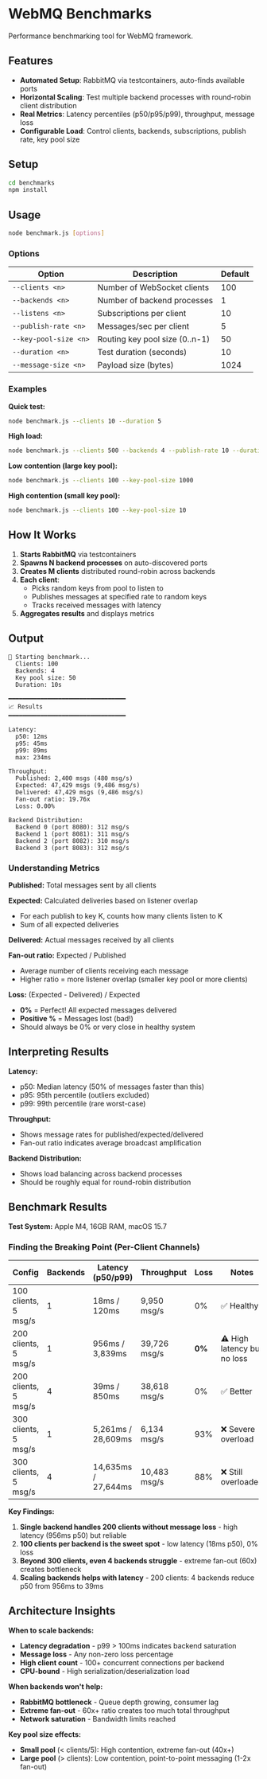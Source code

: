 # WebMQ Benchmarks

Performance benchmarking tool for WebMQ framework.

## Features

- **Automated Setup**: RabbitMQ via testcontainers, auto-finds available ports
- **Horizontal Scaling**: Test multiple backend processes with round-robin client distribution
- **Real Metrics**: Latency percentiles (p50/p95/p99), throughput, message loss
- **Configurable Load**: Control clients, backends, subscriptions, publish rate, key pool size

## Setup

```bash
cd benchmarks
npm install
```

## Usage

```bash
node benchmark.js [options]
```

### Options

| Option | Description | Default |
|--------|-------------|---------|
| `--clients <n>` | Number of WebSocket clients | 100 |
| `--backends <n>` | Number of backend processes | 1 |
| `--listens <n>` | Subscriptions per client | 10 |
| `--publish-rate <n>` | Messages/sec per client | 5 |
| `--key-pool-size <n>` | Routing key pool size (0..n-1) | 50 |
| `--duration <n>` | Test duration (seconds) | 10 |
| `--message-size <n>` | Payload size (bytes) | 1024 |

### Examples

**Quick test:**
```bash
node benchmark.js --clients 10 --duration 5
```

**High load:**
```bash
node benchmark.js --clients 500 --backends 4 --publish-rate 10 --duration 30
```

**Low contention (large key pool):**
```bash
node benchmark.js --clients 100 --key-pool-size 1000
```

**High contention (small key pool):**
```bash
node benchmark.js --clients 100 --key-pool-size 10
```

## How It Works

1. **Starts RabbitMQ** via testcontainers
2. **Spawns N backend processes** on auto-discovered ports
3. **Creates M clients** distributed round-robin across backends
4. **Each client**:
   - Picks random keys from pool to listen to
   - Publishes messages at specified rate to random keys
   - Tracks received messages with latency
5. **Aggregates results** and displays metrics

## Output

```
🚀 Starting benchmark...
  Clients: 100
  Backends: 4
  Key pool size: 50
  Duration: 10s

━━━━━━━━━━━━━━━━━━━━━━━━━━━━━━━━━
📈 Results
━━━━━━━━━━━━━━━━━━━━━━━━━━━━━━━━━

Latency:
  p50: 12ms
  p95: 45ms
  p99: 89ms
  max: 234ms

Throughput:
  Published: 2,400 msgs (480 msg/s)
  Expected: 47,429 msgs (9,486 msg/s)
  Delivered: 47,429 msgs (9,486 msg/s)
  Fan-out ratio: 19.76x
  Loss: 0.00%

Backend Distribution:
  Backend 0 (port 8080): 312 msg/s
  Backend 1 (port 8081): 311 msg/s
  Backend 2 (port 8082): 310 msg/s
  Backend 3 (port 8083): 312 msg/s
```

### Understanding Metrics

**Published:** Total messages sent by all clients

**Expected:** Calculated deliveries based on listener overlap
- For each publish to key K, counts how many clients listen to K
- Sum of all expected deliveries

**Delivered:** Actual messages received by all clients

**Fan-out ratio:** Expected / Published
- Average number of clients receiving each message
- Higher ratio = more listener overlap (smaller key pool or more clients)

**Loss:** (Expected - Delivered) / Expected
- **0%** = Perfect! All expected messages delivered
- **Positive %** = Messages lost (bad!)
- Should always be 0% or very close in healthy system

## Interpreting Results

**Latency:**
- p50: Median latency (50% of messages faster than this)
- p95: 95th percentile (outliers excluded)
- p99: 99th percentile (rare worst-case)

**Throughput:**
- Shows message rates for published/expected/delivered
- Fan-out ratio indicates average broadcast amplification

**Backend Distribution:**
- Shows load balancing across backend processes
- Should be roughly equal for round-robin distribution

## Benchmark Results

**Test System:** Apple M4, 16GB RAM, macOS 15.7

### Finding the Breaking Point (Per-Client Channels)

| Config | Backends | Latency (p50/p99) | Throughput | Loss | Notes |
|--------|----------|-------------------|------------|------|-------|
| 100 clients, 5 msg/s | 1 | 18ms / 120ms | 9,950 msg/s | 0% | ✅ Healthy |
| 200 clients, 5 msg/s | 1 | 956ms / 3,839ms | 39,726 msg/s | **0%** | ⚠️ High latency but no loss |
| 200 clients, 5 msg/s | 4 | 39ms / 850ms | 38,618 msg/s | 0% | ✅ Better |
| 300 clients, 5 msg/s | 1 | 5,261ms / 28,609ms | 6,134 msg/s | 93% | ❌ Severe overload |
| 300 clients, 5 msg/s | 4 | 14,635ms / 27,644ms | 10,483 msg/s | 88% | ❌ Still overloaded |

**Key Findings:**
1. **Single backend handles 200 clients without message loss** - high latency (956ms p50) but reliable
2. **100 clients per backend is the sweet spot** - low latency (18ms p50), 0% loss
3. **Beyond 300 clients, even 4 backends struggle** - extreme fan-out (60x) creates bottleneck
4. **Scaling backends helps with latency** - 200 clients: 4 backends reduce p50 from 956ms to 39ms

## Architecture Insights

**When to scale backends:**
- **Latency degradation** - p99 > 100ms indicates backend saturation
- **Message loss** - Any non-zero loss percentage
- **High client count** - 100+ concurrent connections per backend
- **CPU-bound** - High serialization/deserialization load

**When backends won't help:**
- **RabbitMQ bottleneck** - Queue depth growing, consumer lag
- **Extreme fan-out** - 60x+ ratio creates too much total throughput
- **Network saturation** - Bandwidth limits reached

**Key pool size effects:**
- **Small pool** (< clients/5): High contention, extreme fan-out (40x+)
- **Large pool** (> clients): Low contention, point-to-point messaging (1-2x fan-out)
